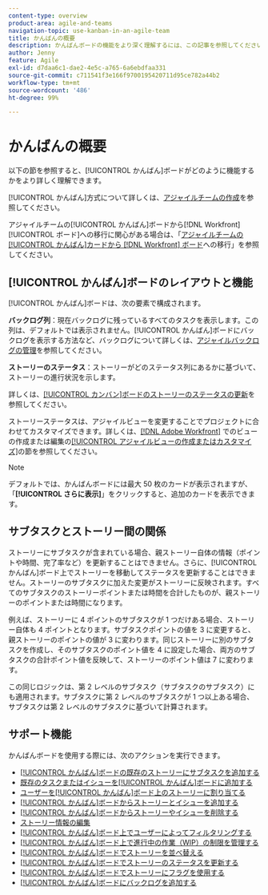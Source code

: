 ```yaml
---
content-type: overview
product-area: agile-and-teams
navigation-topic: use-kanban-in-an-agile-team
title: かんばんの概要
description: かんばんボードの機能をより深く理解するには、この記事を参照してください。
author: Jenny
feature: Agile
exl-id: d7daa6c1-dae2-4e5c-a765-6a6ebdfaa331
source-git-commit: c711541f3e166f9700195420711d95ce782a44b2
workflow-type: tm+mt
source-wordcount: '486'
ht-degree: 99%

---
```


# かんばんの概要

<!-- Audited: 01/2024 -->

以下の節を参照すると、[!UICONTROL かんばん]ボードがどのように機能するかをより詳しく理解できます。

[!UICONTROL かんばん]方式について詳しくは、[アジャイルチームの作成](/help/quicksilver/agile/get-started-with-agile-in-workfront/create-an-agile-team.md)を参照してください。

アジャイルチームの[!UICONTROL かんばん]ボードから[!DNL Workfront] [!UICONTROL ボード]への移行に関心がある場合は、「[アジャイルチームの[!UICONTROL かんばん]カードから  [!DNL Workfront]  ボード](/help/quicksilver/agile/use-boards-agile-planning-tools/migrate-kanban-cards-to-boards.md)への移行」を参照してください。

## [!UICONTROL かんばん]ボードのレイアウトと機能

[!UICONTROL かんばん]ボードは、次の要素で構成されます。

**バックログ列**：現在バックログに残っているすべてのタスクを表示します。この列は、デフォルトでは表示されません。[!UICONTROL かんばん]ボードにバックログを表示する方法など、バックログについて詳しくは、[アジャイルバックログの管理](../../agile/work-in-an-agile-environment/manage-the-agile-backlog.md)を参照してください。

**ストーリーのステータス**：ストーリーがどのステータス列にあるかに基づいて、ストーリーの進行状況を示します。

詳しくは、[[!UICONTROL カンバン]ボードのストーリーのステータスの更新](../../agile/use-kanban-in-an-agile-team/update-the-status-of-stories.md)を参照してください。

ストーリーステータスは、アジャイルビューを変更することでプロジェクトに合わせてカスタマイズできます。詳しくは、[&#x200B; [!DNL Adobe Workfront]](/help/quicksilver/reports-and-dashboards/reports/reporting-elements/create-edit-views.md) でのビューの作成または編集の[[!UICONTROL アジャイルビューの作成またはカスタマイズ]](/help/quicksilver/reports-and-dashboards/reports/reporting-elements/create-edit-views.md#create-or-customize-an-agile-view)の節を参照してください。

>[!NOTE]
>
>デフォルトでは、かんばんボードには最大 50 枚のカードが表示されますが、「**[!UICONTROL さらに表示]**」をクリックすると、追加のカードを表示できます。

## サブタスクとストーリー間の関係

ストーリーにサブタスクが含まれている場合、親ストーリー自体の情報（ポイントや時間、完了率など）を更新することはできません。さらに、[!UICONTROL かんばん]ボード上でストーリーを移動してステータスを更新することはできません。ストーリーのサブタスクに加えた変更がストーリーに反映されます。すべてのサブタスクのストーリーポイントまたは時間を合計したものが、親ストーリーのポイントまたは時間になります。

例えば、ストーリーに 4 ポイントのサブタスクが 1 つだけある場合、ストーリー自体も 4 ポイントとなります。サブタスクポイントの値を 3 に変更すると、親ストーリーのポイントの値が 3 に変わります。同じストーリーに別のサブタスクを作成し、そのサブタスクのポイント値を 4 に設定した場合、両方のサブタスクの合計ポイント値を反映して、ストーリーのポイント値は 7 に変わります。

この同じロジックは、第 2 レベルのサブタスク（サブタスクのサブタスク）にも適用されます。サブタスクに第 2 レベルのサブタスクが 1 つ以上ある場合、サブタスクは第 2 レベルのサブタスクに基づいて計算されます。

## サポート機能

かんばんボードを使用する際には、次のアクションを実行できます。

* [[!UICONTROL かんばん]ボードの既存のストーリーにサブタスクを追加する](../../agile/use-kanban-in-an-agile-team/add-a-subtask-to-an-existing-story.md)
* [既存のタスクまたはイシューを[!UICONTROL かんばん]ボードに追加する](../../agile/use-kanban-in-an-agile-team/add-existing-tasks-or-issues-to-the-kanban-board.md)
* [ユーザーを[!UICONTROL かんばん]ボード上のストーリーに割り当てる](../../agile/use-kanban-in-an-agile-team/assign-users-to-a-story.md)
* [[!UICONTROL かんばん]ボードからストーリーとイシューを追加する](../../agile/use-kanban-in-an-agile-team/add-story-from-kanban-board.md)
* [[!UICONTROL かんばん]ボードからストーリーやイシューを削除する](../../agile/use-kanban-in-an-agile-team/delete-story-from-kanban-board.md)
* [ストーリー情報の編集](../../agile/use-kanban-in-an-agile-team/edit-story-information.md)
* [[!UICONTROL かんばん]ボード上でユーザーによってフィルタリングする](../../agile/use-kanban-in-an-agile-team/filter-by-user.md)
* [[!UICONTROL かんばん]ボード上で進行中の作業（WIP）の制限を管理する](../../agile/use-kanban-in-an-agile-team/work-in-progress-limit-on-the-kanban-board.md)
* [[!UICONTROL かんばん]ボードでストーリーを並べ替える](../../agile/use-kanban-in-an-agile-team/reorder-stories-on-the-kanban-board.md)
* [[!UICONTROL かんばん]ボードでストーリーのステータスを更新する](../../agile/use-kanban-in-an-agile-team/update-the-status-of-stories.md)
* [[!UICONTROL かんばん]ボードでストーリーにフラグを使用する](../../agile/use-kanban-in-an-agile-team/use-flags-on-stories.md)
* [[!UICONTROL かんばん]ボードにバックログを追加する](../../agile/use-kanban-in-an-agile-team/view-the-backlog-on-the-kanban-board.md)
